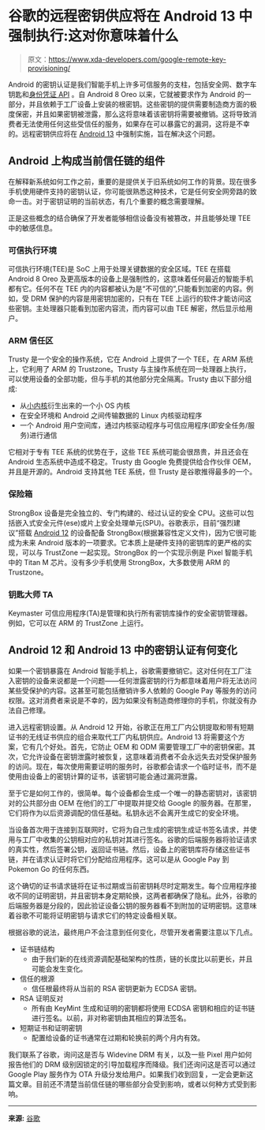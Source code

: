 # 谷歌的远程密钥供应将在 Android 13 中强制执行:这对你意味着什么

> 原文：<https://www.xda-developers.com/google-remote-key-provisioning/>

Android 的密钥认证是我们智能手机上许多可信服务的支柱，包括安全网、数字车钥匙和[身份凭证 API](https://www.xda-developers.com/android-13-hardware-drivers-licenses/) 。自 Android 8 Oreo 以来，它就被要求作为 Android 的一部分，并且依赖于工厂设备上安装的根密钥。这些密钥的提供需要制造商方面的极度保密，并且如果密钥被泄露，那么这将意味着该密钥将需要被撤销。这将导致消费者无法使用任何这些受信任的服务，如果存在可以暴露它的漏洞，这将是不幸的。远程密钥供应将在 [Android 13](https://www.xda-developers.com/android-13) 中强制实施，旨在解决这个问题。

## Android 上构成当前信任链的组件

在解释新系统如何工作之前，重要的是提供关于旧系统如何工作的背景。现在很多手机使用硬件支持的密钥认证，你可能很熟悉这种技术，它是任何安全网旁路的致命一击。对于密钥证明的当前状态，有几个重要的概念需要理解。

正是这些概念的结合确保了开发者能够相信设备没有被篡改，并且能够处理 TEE 中的敏感信息。

### 可信执行环境

可信执行环境(TEE)是 SoC 上用于处理关键数据的安全区域。TEE 在搭载 Android 8 Oreo 及更高版本的设备上是强制性的，这意味着任何最近的智能手机都有它。任何不在 TEE 内的内容都被认为是“不可信的”,只能看到加密的内容。例如，受 DRM 保护的内容是用密钥加密的，只有在 TEE 上运行的软件才能访问这些密钥。主处理器只能看到加密内容流，而内容可以由 TEE 解密，然后显示给用户。

### ARM 信任区

Trusty 是一个安全的操作系统，它在 Android 上提供了一个 TEE，在 ARM 系统上，它利用了 ARM 的 Trustzone。Trusty 与主操作系统在同一处理器上执行，可以使用设备的全部功能，但与手机的其他部分完全隔离。Trusty 由以下部分组成:

*   从[小内核](https://android.googlesource.com/trusty/lk/common/)衍生出来的一个小 OS 内核
*   在安全环境和 Android 之间传输数据的 Linux 内核驱动程序
*   一个 Android 用户空间库，通过内核驱动程序与可信应用程序(即安全任务/服务)进行通信

它相对于专有 TEE 系统的优势在于，这些 TEE 系统可能会很昂贵，并且还会在 Android 生态系统中造成不稳定。Trusty 由 Google 免费提供给合作伙伴 OEM，并且是开源的。Android 支持其他 TEE 系统，但 Trusty 是谷歌推得最多的一个。

### 保险箱

StrongBox 设备是完全独立的、专门构建的、经过认证的安全 CPU。这些可以包括嵌入式安全元件(ese)或片上安全处理单元(SPU)。谷歌表示，目前“强烈建议”搭载 [Android 12](https://xda-developers.com/android-12) 的设备配备 StrongBox(根据兼容性定义文件)，因为它很可能成为未来 Android 版本的一项要求。它本质上是硬件支持的密钥库的更严格的实现，可以与 TrustZone 一起实现。StrongBox 的一个实现示例是 Pixel 智能手机中的 Titan M 芯片。没有多少手机使用 StrongBox，大多数使用 ARM 的 Trustzone。

### 钥匙大师 TA

Keymaster 可信应用程序(TA)是管理和执行所有密钥库操作的安全密钥管理器。例如，它可以在 ARM 的 TrustZone 上运行。

## Android 12 和 Android 13 中的密钥认证有何变化

如果一个密钥暴露在 Android 智能手机上，谷歌需要撤销它。这对任何在工厂注入密钥的设备来说都是一个问题——任何泄露密钥的行为都意味着用户将无法访问某些受保护的内容。这甚至可能包括撤销许多人依赖的 Google Pay 等服务的访问权限。这对消费者来说是不幸的，因为如果没有制造商修理你的手机，你就没有办法自己修理。

进入远程密钥设置。从 Android 12 开始，谷歌正在用工厂内公钥提取和带有短期证书的无线证书供应的组合来取代工厂内私钥供应。Android 13 将需要这个方案，它有几个好处。首先，它防止 OEM 和 ODM 需要管理工厂中的密钥保密。其次，它允许设备在密钥泄露时被恢复，这意味着消费者不会永远失去对受保护服务的访问。现在，每次使用需要证明的服务时，谷歌都会请求一个临时证书，而不是使用由设备上的密钥计算的证书，该密钥可能会通过漏洞泄露。

至于它是如何工作的，很简单。每个设备都会生成一个唯一的静态密钥对，该密钥对的公共部分由 OEM 在他们的工厂中提取并提交给 Google 的服务器。在那里，它们将作为以后资源调配的信任基础。私钥永远不会离开生成它的安全环境。

当设备首次用于连接到互联网时，它将为自己生成的密钥生成证书签名请求，并使用与工厂中收集的公钥相对应的私钥对其进行签名。谷歌的后端服务器将验证请求的真实性，然后签署公钥，返回证书链。然后，设备上的密钥库将存储这些证书链，并在请求认证时将它们分配给应用程序。这可以是从 Google Pay 到 Pokemon Go 的任何东西。

这个确切的证书请求链将在证书过期或当前密钥耗尽时定期发生。每个应用程序接收不同的证明密钥，并且密钥本身定期轮换，这两者都确保了隐私。此外，谷歌的后端服务器是分段的，因此验证设备公钥的服务器看不到附加的证明密钥。这意味着谷歌不可能将证明密钥与请求它们的特定设备相关联。

根据谷歌的说法，最终用户不会注意到任何变化，尽管开发者需要注意以下几点。

*   证书链结构
    *   由于我们新的在线资源调配基础架构的性质，链的长度比以前更长，并且可能会发生变化。
*   信任的根源
    *   信任根最终将从当前的 RSA 密钥更新为 ECDSA 密钥。
*   RSA 证明反对
    *   所有由 KeyMint 生成和证明的密钥都将使用 ECDSA 密钥和相应的证书链进行签名。以前，非对称密钥由其相应的算法签名。
*   短期证书和证明密钥
    *   配置给设备的证书通常在过期和轮换前的两个月内有效。

我们联系了谷歌，询问这是否与 Widevine DRM 有关，以及一些 Pixel 用户如何报告他们的 DRM 级别因锁定的引导加载程序而降级。我们还询问这是否可以通过 Google Play 服务作为 OTA 升级分发给用户。如果我们收到回复，一定会更新这篇文章。目前还不清楚当前信任链的哪些部分会受到影响，或者以何种方式受到影响。

* * *

**来源:** [谷歌](https://android-developers.googleblog.com/2022/03/upgrading-android-attestation-remote.html)